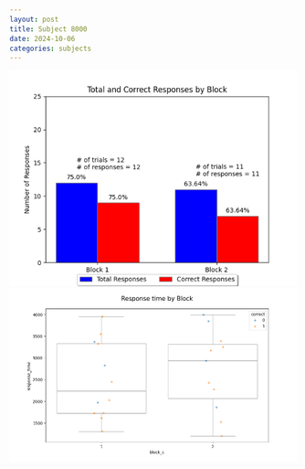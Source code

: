```yaml
---
layout: post
title: Subject 8000
date: 2024-10-06
categories: subjects
---
```


![](data/8000/run-5/8000_ATS_responses.png)
![](data/8000/run-5/8000_ATS_rt.png)
